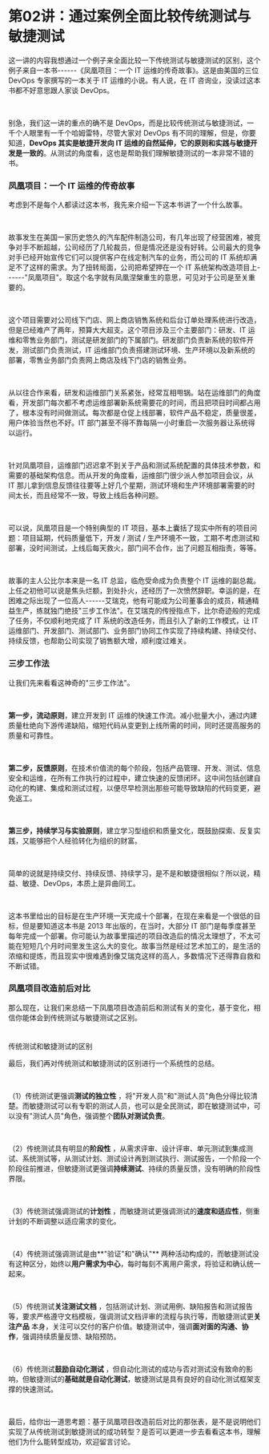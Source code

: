 # 第02讲：通过案例全面比较传统测试与敏捷测试

这一讲的内容我想通过一个例子来全面比较一下传统测试与敏捷测试的区别，这个例子来自一本书------《凤凰项目：一个 IT 运维的传奇故事》。这是由美国的三位 DevOps 专家撰写的一本关于 IT 运维的小说。有人说，在 IT 咨询业，没读过这本书都不好意思跟人家谈 DevOps。  

<br />

别急，我们这一讲的重点的确不是 DevOps，而是比较传统测试与敏捷测试，一千个人眼里有一千个哈姆雷特，尽管大家对 DevOps 有不同的理解，但是，你要知道，**DevOps 其实是敏捷开发向 IT 运维的自然延伸，它的原则和实践与敏捷开发是一致的**。从测试的角度看，这也是帮助我们理解敏捷测试的一本非常不错的书。

### 凤凰项目：一个 IT 运维的传奇故事

考虑到不是每个人都读过这本书，我先来介绍一下这本书讲了一个什么故事。

<br />

故事发生在美国一家历史悠久的汽车配件制造公司，有几年出现了经营困难，被竞争对手不断超越，公司经历了几轮裁员，但是情况还是没有好转。公司最大的竞争对手已经开始宣传它们可以提供客户在线定制汽车的业务，而公司的 IT 系统却满足不了这样的需求。为了扭转局面，公司把希望押在一个 IT 系统架构改造项目上------"凤凰项目"。取这个名字就有凤凰涅槃重生的意思，可见对于公司是至关重要的。

<br />

这个项目需要对公司线下门店、网上商店销售系统和后台订单处理系统进行改造，但是已经难产了两年，预算大大超支。这个项目涉及三个主要部门：研发、IT 运维和零售业务部门，测试是研发部门的下属部门。研发部门负责新系统的软件开发，测试部门负责测试，IT 运维部门负责搭建测试环境、生产环境以及新系统的部署，零售业务部门负责网上商店及线下门店的销售业务。

<br />

从以往合作来看，研发和运维部门关系紧张，经常互相甩锅。站在运维部门的角度看，开发部门每次都不考虑运维部署新系统需要花的时间，而且把项目时间都占用了，根本没有时间做测试。每次都是仓促上线部署，软件产品不稳定，质量很差，用户体验当然也不好。IT 部门甚至不得不靠每隔一小时重启一次服务器让系统得以运行。

<br />

针对凤凰项目，运维部门迟迟拿不到关于产品和测试系统配置的具体技术参数，和需要的基础架构信息。而从开发的角度看，运维部门很少派人参加项目会议，从 IT 那儿拿到信息反馈往往要等上好几个星期，测试环境和生产环境部署需要的时间太长，而且经常不一致，导致上线后各种问题。

<br />

可以说，凤凰项目是一个特别典型的 IT 项目，基本上囊括了现实中所有的项目问题：项目延期，代码质量低下，开发 / 测试 / 生产环境不一致，工期不考虑测试和部署，没时间测试，上线后每天救火，部门间不合作，出了问题互相指责，等等。

<br />

故事的主人公比尔本来是一名 IT 总监，临危受命成为负责整个 IT 运维的副总裁。上任之初他可以说是焦头烂额，到处扑火，还经历了一次愤然辞职。幸运的是，在困难之际出现了一位高人------艾瑞克，他有可能成为公司董事会的成员，精通精益生产，练就独门绝技"三步工作法"。在艾瑞克的传授指点下，比尔奇迹般的完成了任务，不仅顺利地完成了 IT 系统的改造任务，而且引入了新的工作模式，让 IT 运维部门、开发部门、测试部门、业务部门协同工作实现了持续构建、持续交付、持续反馈，也帮助公司实现了销售额大增，顺利度过难关。

### 三步工作法

让我们先来看看这神奇的"三步工作法"。

<br />

**第一步，流动原则**，建立开发到 IT 运维的快速工作流。减小批量大小，通过内建质量杜绝向下游传递缺陷，缩短代码从变更到上线所需的时间，同时还提高服务的质量和可靠性。

<br />

**第二步，反馈原则**，在技术价值流的每个阶段，包括产品管理、开发、测试、信息安全和运维，在所有工作执行的过程中，建立快速的反馈闭环。这中间包括创建自动化的构建、集成和测试过程，以便尽早检测出那些可能导致缺陷的代码变更，避免返工。

<br />

**第三步，持续学习与实验原则**，建立学习型组织和质量文化，既鼓励探索、反复实践，又能够把个人经验转化为组织的财富。

<br />

简单的说就是持续交付、持续反馈、持续学习，是不是和敏捷很相似？所以说，精益、敏捷、DevOps，本质上是异曲同工。

<br />

这本书里给出的目标是在生产环境一天完成十个部署，在现在来看是一个很低的目标，但是要知道这本书是 2013 年出版的，在当时，大部分 IT 部门是每季度甚至每年完成一个部署。你可能认为故事里描述的项目改造后的情况太理想了，不太可能在短短几个月时间里发生这么大的变化。故事当然是经过艺术加工的，是生活的浓缩和提炼，而且现实中很难遇到像艾瑞克这样的高人，多数情况下还得靠自救和不断试错。

### 凤凰项目改造前后对比

那么现在，让我们来总结一下凤凰项目改造前后和测试有关的变化，基于变化，相信你能体会到传统测试与敏捷测试之区别。

### 
<Image alt="" src="https://s0.lgstatic.com/i/image3/M01/6A/69/CgpOIF5U_aqAU2S_AAhDX6e2DEQ785.png"/> 

传统测试和敏捷测试的区别

最后，我们再对传统测试和敏捷测试的区别进行一个系统性的总结。

<br />

（1）传统测试更强调**测试的独立性** ，将"开发人员"和"测试人员"角色分得比较清楚。而敏捷测试可以有专职的测试人员，也可以是全民测试，即在敏捷测试中，可以没有"测试人员"角色，强调整个**团队对测试负责**。

<br />

（2）传统测试具有明显的**阶段性** ，从需求评审、设计评审、单元测试到集成测试、系统测试等，从测试计划、测试设计再到测试执行、测试报告，一个阶段一个阶段往前推进，但敏捷测试更强调**持续测试**、持续的质量反馈，没有明确的阶段性界限。

<br />

（3）传统测试强调测试的**计划性** ，而敏捷测试更强调测试的**速度和适应性**，侧重计划的不断调整以适应需求的变化。

<br />

（4）传统测试强调测试是由**"验证"和"确认"** 两种活动构成的，而敏捷测试没有这种区分，始终以**用户需求为中心**，每时每刻不离用户需求，将验证和确认统一起来。

<br />

（5）传统测试**关注测试文档** ，包括测试计划、测试用例、缺陷报告和测试报告等，要求严格遵守文档模板，强调测试文档评审的流程与执行等，而敏捷测试更**关注产品** 本身，关注可以交付的客户价值。敏捷测试中，强调**面对面的沟通、协作**，强调持续质量反馈、缺陷预防。

<br />

（6）传统测试**鼓励自动化测试** ，但自动化测试的成功与否对测试没有致命的影响，但敏捷测试的**基础就是自动化测试**，敏捷测试是具有良好的自动化测试框架支撑的快速测试。

<br />

最后，给你出一道思考题：基于凤凰项目改造前后对比的那张表，是不是说明他们实现了从传统测试到敏捷测试的成功转型？是否可以更进一步去看看这本书，理解他们为什么能转型成功，欢迎留言讨论。


